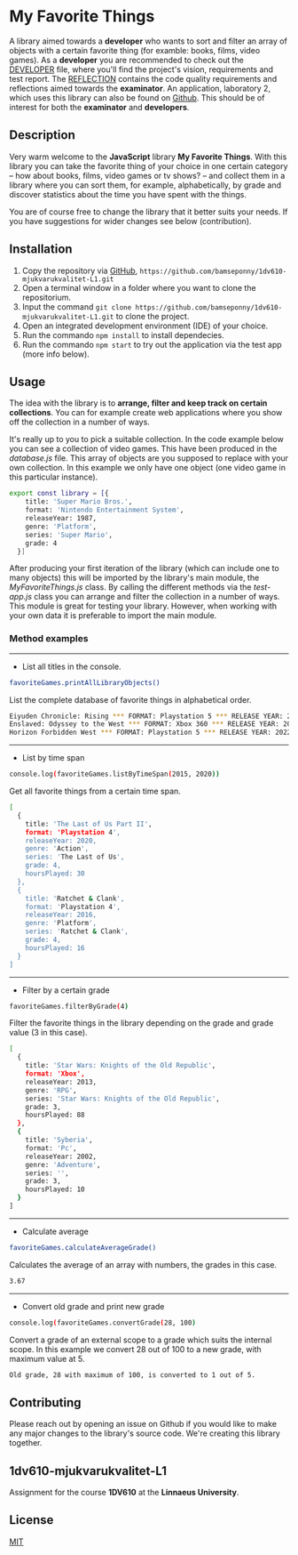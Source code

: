 # My Favorite Things

A library aimed towards a **developer** who wants to sort and filter an array of objects with a certain favorite thing (for examble: books, films, video games). As a **developer** you are recommended to check out the [DEVELOPER](/DEVELOPER.md) file, where you'll find the project's vision, requirements and test report. The [REFLECTION](/REFLECTION.md) contains the code quality requirements and reflections aimed towards the **examinator**. An application, laboratory 2, which uses this library can also be found on [Github](https://github.com/bamseponny/1dv610-mjukvarukvalitet-L2). This should be of interest for both the **examinator** and **developers**.

## Description

Very warm welcome to the **JavaScript** library **My Favorite Things**. With this library you can take the favorite thing of your choice in one certain category – how about books, films, video games or tv shows? – and collect them in a library where you can sort them, for example, alphabetically, by grade and discover statistics about the time you have spent with the things.

You are of course free to change the library that it better suits your needs. If you have suggestions for wider changes see below (contribution).

## Installation

1. Copy the repository via [GitHub](https://github.com/bamseponny/1dv610-mjukvarukvalitet-L1), `https://github.com/bamseponny/1dv610-mjukvarukvalitet-L1.git`
2. Open a terminal window in a folder where you want to clone the repositorium.
3. Input the command `git clone https://github.com/bamseponny/1dv610-mjukvarukvalitet-L1.git` to clone the project.
4. Open an integrated development environment (IDE) of your choice.
5. Run the commando `npm install` to install dependecies.
6. Run the commando `npm start` to try out the application via the test app (more info below).

## Usage

The idea with the library is to **arrange, filter and keep track on certain collections**. You can for example create web applications where you show off the collection in a number of ways.

It's really up to you to pick a suitable collection. In the code example below you can see a collection of video games. This have been produced in the *database.js* file. This array of objects are you supposed to replace with your own collection. In this example we only have one object (one video game in this particular instance).

```bash
export const library = [{
    title: 'Super Mario Bros.',
    format: 'Nintendo Entertainment System',
    releaseYear: 1987,
    genre: 'Platform',
    series: 'Super Mario',
    grade: 4
  }]
```

After producing your first iteration of the library (which can include one to many objects) this will be imported by the library's main module, the *MyFavoriteThings.js* class. By calling the different methods via the *test-app.js* class you can arrange and filter the collection in a number of ways. This module is great for testing your library. However, when working with your own data it is preferable to import the main module.

### Method examples

***

- List all titles in the console.

```bash
favoriteGames.printAllLibraryObjects()
```

List the complete database of favorite things in alphabetical order.

```bash
Eiyuden Chronicle: Rising *** FORMAT: Playstation 5 *** RELEASE YEAR: 2022 *** GRADE: 3 of 5 *** PLAY TIME: 20 hours
Enslaved: Odyssey to the West *** FORMAT: Xbox 360 *** RELEASE YEAR: 2010 *** GRADE: 4 of 5 *** PLAY TIME: 36 hours
Horizon Forbidden West *** FORMAT: Playstation 5 *** RELEASE YEAR: 2022 *** GRADE: 5 of 5 *** PLAY TIME: 88 hours
```

***

- List by time span

```bash
console.log(favoriteGames.listByTimeSpan(2015, 2020))
```
Get all favorite things from a certain time span.

```bash
[
  {
    title: 'The Last of Us Part II',
    format: 'Playstation 4',        
    releaseYear: 2020,
    genre: 'Action',
    series: 'The Last of Us',       
    grade: 4,
    hoursPlayed: 30
  },
  {
    title: 'Ratchet & Clank',       
    format: 'Playstation 4',
    releaseYear: 2016,
    genre: 'Platform',
    series: 'Ratchet & Clank',
    grade: 4,
    hoursPlayed: 16
  }
]
```

***

- Filter by a certain grade

```bash
favoriteGames.filterByGrade(4)
```
Filter the favorite things in the library depending on the grade and grade value (3 in this case).

```bash
[
  {
    title: 'Star Wars: Knights of the Old Republic',
    format: 'Xbox',
    releaseYear: 2013,
    genre: 'RPG',
    series: 'Star Wars: Knights of the Old Republic',
    grade: 3,
    hoursPlayed: 88
  },
  {
    title: 'Syberia',
    format: 'Pc',
    releaseYear: 2002,
    genre: 'Adventure',
    series: '',
    grade: 3,
    hoursPlayed: 10
  }
]
```

***

- Calculate average

```bash
favoriteGames.calculateAverageGrade()
```
Calculates the average of an array with numbers, the grades in this case.

```bash
3.67
```

***

- Convert old grade and print new grade

```bash
console.log(favoriteGames.convertGrade(28, 100)
```
Convert a grade of an external scope to a grade which suits the internal scope. In this example we convert 28 out of 100 to a new grade, with maximum value at 5.

```bash
Old grade, 28 with maximum of 100, is converted to 1 out of 5.
```

## Contributing

Please reach out by opening an issue on Github if you would like to make any major changes to the library's source code. We're creating this library together.

## 1dv610-mjukvarukvalitet-L1

Assignment for the course **1DV610** at the **Linnaeus University**.

## License

[MIT](https://choosealicense.com/licenses/mit/)